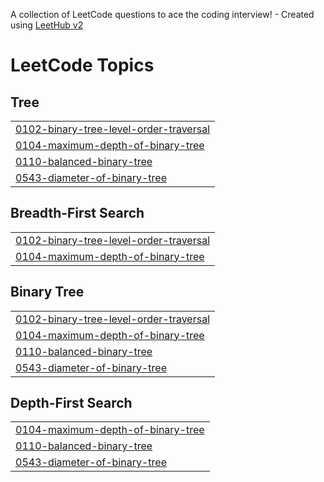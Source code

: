 A collection of LeetCode questions to ace the coding interview! - Created using [LeetHub v2](https://github.com/arunbhardwaj/LeetHub-2.0)
<!---LeetCode Topics Start-->
# LeetCode Topics
## Tree
|  |
| ------- |
| [0102-binary-tree-level-order-traversal](https://github.com/karthiksuresh007/STRIVER-DSA-TREES/tree/master/0102-binary-tree-level-order-traversal) |
| [0104-maximum-depth-of-binary-tree](https://github.com/karthiksuresh007/STRIVER-DSA-TREES/tree/master/0104-maximum-depth-of-binary-tree) |
| [0110-balanced-binary-tree](https://github.com/karthiksuresh007/STRIVER-DSA-TREES/tree/master/0110-balanced-binary-tree) |
| [0543-diameter-of-binary-tree](https://github.com/karthiksuresh007/STRIVER-DSA-TREES/tree/master/0543-diameter-of-binary-tree) |
## Breadth-First Search
|  |
| ------- |
| [0102-binary-tree-level-order-traversal](https://github.com/karthiksuresh007/STRIVER-DSA-TREES/tree/master/0102-binary-tree-level-order-traversal) |
| [0104-maximum-depth-of-binary-tree](https://github.com/karthiksuresh007/STRIVER-DSA-TREES/tree/master/0104-maximum-depth-of-binary-tree) |
## Binary Tree
|  |
| ------- |
| [0102-binary-tree-level-order-traversal](https://github.com/karthiksuresh007/STRIVER-DSA-TREES/tree/master/0102-binary-tree-level-order-traversal) |
| [0104-maximum-depth-of-binary-tree](https://github.com/karthiksuresh007/STRIVER-DSA-TREES/tree/master/0104-maximum-depth-of-binary-tree) |
| [0110-balanced-binary-tree](https://github.com/karthiksuresh007/STRIVER-DSA-TREES/tree/master/0110-balanced-binary-tree) |
| [0543-diameter-of-binary-tree](https://github.com/karthiksuresh007/STRIVER-DSA-TREES/tree/master/0543-diameter-of-binary-tree) |
## Depth-First Search
|  |
| ------- |
| [0104-maximum-depth-of-binary-tree](https://github.com/karthiksuresh007/STRIVER-DSA-TREES/tree/master/0104-maximum-depth-of-binary-tree) |
| [0110-balanced-binary-tree](https://github.com/karthiksuresh007/STRIVER-DSA-TREES/tree/master/0110-balanced-binary-tree) |
| [0543-diameter-of-binary-tree](https://github.com/karthiksuresh007/STRIVER-DSA-TREES/tree/master/0543-diameter-of-binary-tree) |
<!---LeetCode Topics End-->